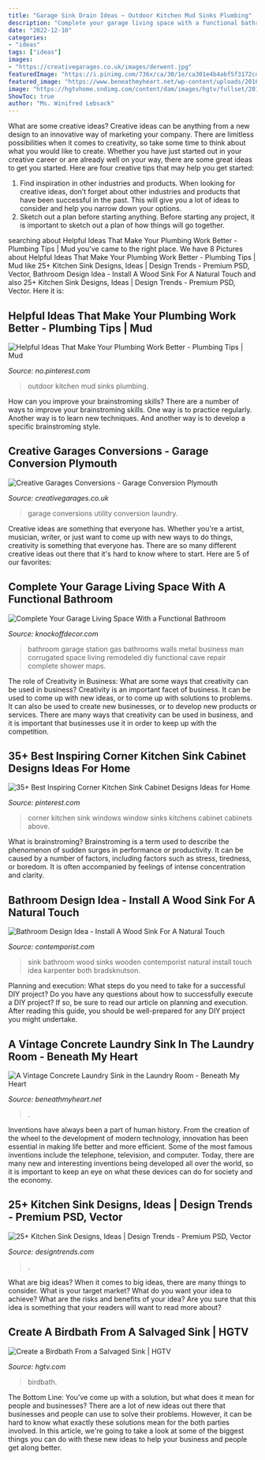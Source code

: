 ```yaml
---
title: "Garage Sink Drain Ideas ~ Outdoor Kitchen Mud Sinks Plumbing"
description: "Complete your garage living space with a functional bathroom"
date: "2022-12-10"
categories:
- "ideas"
tags: ["ideas"]
images:
- "https://creativegarages.co.uk/images/derwent.jpg"
featuredImage: "https://i.pinimg.com/736x/ca/30/1e/ca301e4b4abf5f3172cded0359ec4a0f.jpg"
featured_image: "https://www.beneathmyheart.net/wp-content/uploads/2016/10/Picture040.jpg"
image: "https://hgtvhome.sndimg.com/content/dam/images/hgtv/fullset/2011/2/22/1/Original_Layla-Palmer-Birdbath-Sink-Beauty_s3x4.jpg.rend.hgtvcom.616.822.suffix/1400963663646.jpeg"
ShowToc: true
author: "Ms. Winifred Lebsack"
---
```



What are some creative ideas?
Creative ideas can be anything from a new design to an innovative way of marketing your company. There are limitless possibilities when it comes to creativity, so take some time to think about what you would like to create. Whether you have just started out in your creative career or are already well on your way, there are some great ideas to get you started. Here are four creative tips that may help you get started: 
1. Find inspiration in other industries and products. When looking for creative ideas, don’t forget about other industries and products that have been successful in the past. This will give you a lot of ideas to consider and help you narrow down your options. 
2. Sketch out a plan before starting anything. Before starting any project, it is important to sketch out a plan of how things will go together.

	

		
searching about Helpful Ideas That Make Your Plumbing Work Better - Plumbing Tips | Mud you've came to the right place. We have 8 Pictures about Helpful Ideas That Make Your Plumbing Work Better - Plumbing Tips | Mud like 25+ Kitchen Sink Designs, Ideas | Design Trends - Premium PSD, Vector, Bathroom Design Idea - Install A Wood Sink For A Natural Touch and also 25+ Kitchen Sink Designs, Ideas | Design Trends - Premium PSD, Vector. Here it is:
		
    
## Helpful Ideas That Make Your Plumbing Work Better - Plumbing Tips | Mud

<img loading=lazy src="https://i.pinimg.com/736x/af/d0/01/afd00101f962066ec5222484d18320fd.jpg" onerror="this.onerror=null;this.src='https://tse2.mm.bing.net/th?id=OIP.KsYQOn39Kg_KLgf2vz1qkAHaJ6&amp;pid=15.1';" alt="Helpful Ideas That Make Your Plumbing Work Better - Plumbing Tips | Mud">

_Source: no.pinterest.com_

>outdoor kitchen mud sinks plumbing. 

	

How can you improve your brainstroming skills?
There are a number of ways to improve your brainstroming skills. One way is to practice regularly. Another way is to learn new techniques. And another way is to develop a specific brainstroming style.

    
## Creative Garages Conversions - Garage Conversion Plymouth

<img loading=lazy src="https://creativegarages.co.uk/images/derwent.jpg" onerror="this.onerror=null;this.src='https://tse1.mm.bing.net/th?id=OIP.OcwtWPPkT8w5Co1dp8LvxwHaFk&amp;pid=15.1';" alt="Creative Garages Conversions - Garage Conversion Plymouth">

_Source: creativegarages.co.uk_

>garage conversions utility conversion laundry. 

	

Creative ideas are something that everyone has. Whether you're a artist, musician, writer, or just want to come up with new ways to do things, creativity is something that everyone has. There are so many different creative ideas out there that it's hard to know where to start. Here are 5 of our favorites: 

    
## Complete Your Garage Living Space With A Functional Bathroom

<img loading=lazy src="https://knockoffdecor.com/wp-content/uploads/2017/08/garage-bathroom-4-650x866.jpg" onerror="this.onerror=null;this.src='https://tse2.mm.bing.net/th?id=OIP.X449iq7yez9n8sijwYhZjwHaJ3&amp;pid=15.1';" alt="Complete Your Garage Living Space With a Functional Bathroom">

_Source: knockoffdecor.com_

>bathroom garage station gas bathrooms walls metal business man corrugated space living remodeled diy functional cave repair complete shower maps. 

	

The role of Creativity in Business: What are some ways that creativity can be used in business?
Creativity is an important facet of business. It can be used to come up with new ideas, or to come up with solutions to problems. It can also be used to create new businesses, or to develop new products or services. There are many ways that creativity can be used in business, and it is important that businesses use it in order to keep up with the competition.

    
## 35+ Best Inspiring Corner Kitchen Sink Cabinet Designs Ideas For Home

<img loading=lazy src="https://i.pinimg.com/736x/ca/30/1e/ca301e4b4abf5f3172cded0359ec4a0f.jpg" onerror="this.onerror=null;this.src='https://tse1.mm.bing.net/th?id=OIP.WhyuDZV8Y22PEq48ZIjZNgHaJ4&amp;pid=15.1';" alt="35+ Best Inspiring Corner Kitchen Sink Cabinet Designs Ideas for Home">

_Source: pinterest.com_

>corner kitchen sink windows window sinks kitchens cabinet cabinets above. 

	

What is brainstroming?
Brainstroming is a term used to describe the phenomenon of sudden surges in performance or productivity. It can be caused by a number of factors, including factors such as stress, tiredness, or boredom. It is often accompanied by feelings of intense concentration and clarity.

    
## Bathroom Design Idea - Install A Wood Sink For A Natural Touch

<img loading=lazy src="http://www.contemporist.com/wp-content/uploads/2016/10/wood-sinks_271016_03-800x1146.jpg" onerror="this.onerror=null;this.src='https://tse4.mm.bing.net/th?id=OIP.Deq-9iphSteeqla1Bps4iwHaKn&amp;pid=15.1';" alt="Bathroom Design Idea - Install A Wood Sink For A Natural Touch">

_Source: contemporist.com_

>sink bathroom wood sinks wooden contemporist natural install touch idea karpenter both bradsknutson. 

	

Planning and execution: What steps do you need to take for a successful DIY project?
Do you have any questions about how to successfully execute a DIY project? If so, be sure to read our article on planning and execution. After reading this guide, you should be well-prepared for any DIY project you might undertake.

    
## A Vintage Concrete Laundry Sink In The Laundry Room - Beneath My Heart

<img loading=lazy src="https://www.beneathmyheart.net/wp-content/uploads/2016/10/Picture040.jpg" onerror="this.onerror=null;this.src='https://tse1.mm.bing.net/th?id=OIP.OBCobPcdpewOeOzGEV4QCgHaLH&amp;pid=15.1';" alt="A Vintage Concrete Laundry Sink in the Laundry Room - Beneath My Heart">

_Source: beneathmyheart.net_

>. 

	

Inventions have always been a part of human history. From the creation of the wheel to the development of modern technology, innovation has been essential in making life better and more efficient. Some of the most famous inventions include the telephone, television, and computer. Today, there are many new and interesting inventions being developed all over the world, so it is important to keep an eye on what these devices can do for society and the economy.

    
## 25+ Kitchen Sink Designs, Ideas | Design Trends - Premium PSD, Vector

<img loading=lazy src="https://images.designtrends.com/wp-content/uploads/2016/03/01074802/Simple-Neutral-Kitchen-Sink.jpeg" onerror="this.onerror=null;this.src='https://tse1.mm.bing.net/th?id=OIP.d7BesM9aHYZQvuqxYcaV8AHaLH&amp;pid=15.1';" alt="25+ Kitchen Sink Designs, Ideas | Design Trends - Premium PSD, Vector">

_Source: designtrends.com_

>. 

	

What are big ideas?
When it comes to big ideas, there are many things to consider. What is your target market? What do you want your idea to achieve? What are the risks and benefits of your idea? Are you sure that this idea is something that your readers will want to read more about?

    
## Create A Birdbath From A Salvaged Sink | HGTV

<img loading=lazy src="https://hgtvhome.sndimg.com/content/dam/images/hgtv/fullset/2011/2/22/1/Original_Layla-Palmer-Birdbath-Sink-Beauty_s3x4.jpg.rend.hgtvcom.616.822.suffix/1400963663646.jpeg" onerror="this.onerror=null;this.src='https://tse1.mm.bing.net/th?id=OIP.O93eAzQrc_4aDac7GhOlIwHaJ4&amp;pid=15.1';" alt="Create a Birdbath From a Salvaged Sink | HGTV">

_Source: hgtv.com_

>birdbath. 

	

The Bottom Line: You’ve come up with a solution, but what does it mean for people and businesses?
There are a lot of new ideas out there that businesses and people can use to solve their problems. However, it can be hard to know what exactly these solutions mean for the both parties involved. In this article, we're going to take a look at some of the biggest things you can do with these new ideas to help your business and people get along better.

